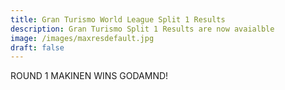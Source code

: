 ```yaml
---
title: Gran Turismo World League Split 1 Results
description: Gran Turismo Split 1 Results are now avaialble
image: /images/maxresdefault.jpg
draft: false
---
```

ROUND 1 MAKINEN WINS GODAMND!
